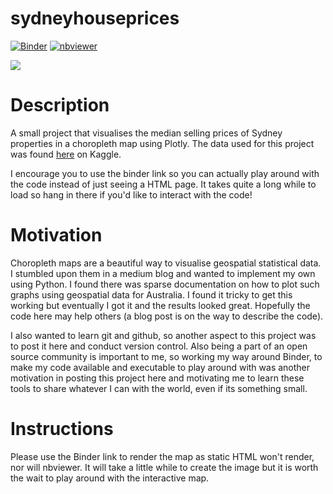 # sydneyhouseprices 
[![Binder](https://mybinder.org/badge_logo.svg)](https://mybinder.org/v2/gh/kostyafarber/sydneyhouseprices/HEAD?urlpath=lab)
[![nbviewer](https://raw.githubusercontent.com/jupyter/design/master/logos/Badges/nbviewer_badge.svg)](https://nbviewer.jupyter.org/github/kostyafarber/sydneyhouseprices/blob/master/notebooks/sydney_choropleth.ipynb)

![](/images/choropleth-gif.gif)

# Description

A small project that visualises the median selling prices of Sydney properties in a choropleth map using Plotly. The data used for this project was found [here](https://www.kaggle.com/mihirhalai/sydney-house-prices/activity>) on Kaggle.

I encourage you to use the binder link so you can actually play around with the code instead of just seeing a HTML page. It takes quite a long while to load so hang in there if you'd like to interact with the code!

# Motivation

Choropleth maps are a beautiful way to visualise geospatial statistical data. I stumbled upon them in a medium blog and wanted to implement my own using Python. I found there was sparse documentation on how to plot such graphs using geospatial data for Australia. I found it tricky to get this working but eventually I got it and the results looked great. Hopefully the code here may help others (a blog post is on the way to describe the code).

I also wanted to learn git and github, so another aspect to this project was to post it here and conduct version control. Also being a part of an open source community is important to me, so working my way around Binder, to make my code available and executable to play around with was another motivation in posting this project here and motivating me to learn these tools to share whatever I can with the world, even if its something small.

# Instructions
Please use the Binder link to render the map as static HTML won't render, nor will nbviewer. It will take a little while to create the image but it is worth the wait to play around with the interactive map.
